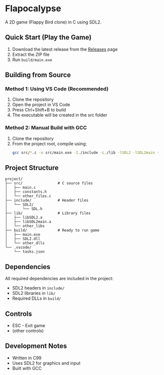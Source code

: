 # Flapocalypse

A 2D game (Flappy Bird clone) in C using SDL2.

## Quick Start (Play the Game)

1. Download the latest release from the [Releases](https://github.com/berzz26/SDL_C/releases/V-1.0) page
2. Extract the ZIP file
3. Run `build/main.exe`

## Building from Source

### Method 1: Using VS Code (Recommended)
1. Clone the repository
2. Open the project in VS Code
3. Press Ctrl+Shift+B to build
4. The executable will be created in the src folder

### Method 2: Manual Build with GCC
1. Clone the repository
2. From the project root, compile using:
   ```bash
   gcc src/*.c -o src/main.exe -I./include -L./lib -lSDL2 -lSDL2main -mwindows
   ```

## Project Structure
```
project/
├── src/                # C source files
│   ├── main.c
│   ├── constants.h
│   └── other_files.c
├── include/            # Header files
│   └── SDL2/
│       └── SDL.h
├── lib/                # Library files
│   ├── libSDL2.a
│   ├── libSDL2main.a
│   └── other_libs
├── build/              # Ready to run game
│   ├── main.exe
│   ├── SDL2.dll
│   └── other_dlls
└── .vscode/
    └── tasks.json
```

## Dependencies
All required dependencies are included in the project:
- SDL2 headers in `include/`
- SDL2 libraries in `lib/`
- Required DLLs in `build/`

## Controls
- ESC - Exit game
- (other controls)

## Development Notes
- Written in C99
- Uses SDL2 for graphics and input
- Built with GCC

